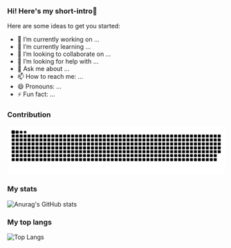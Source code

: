 ### Hi! Here's my short-intro👋
Here are some ideas to get you started:
- 🔭 I’m currently working on ...
- 🌱 I’m currently learning ...
- 👯 I’m looking to collaborate on ...
- 🤔 I’m looking for help with ...
- 💬 Ask me about ...
- 📫 How to reach me: ...
- 😄 Pronouns: ...
- ⚡ Fun fact: ...
### Contribution
![Contribution](https://raw.githubusercontent.com/Davon09/Davon09/main/assets/github-contribution-grid-snake.svg)
### My stats
<!--statistical card-->
<!-- <a href="https://github.com/Davon09">
  <img align="center" src="https://github-readme-stats.vercel.app/api?username=Davon09&show_icons=true&count_private=true&theme=buefy" />
</a> -->
<!--repository card-->
<!-- <a href="https://github.com/Davon09">
  <img align="center" src="https://github-readme-stats.vercel.app/api/top-langs/?username=Davon09&layout=compact" />
</a> -->

![Anurag's GitHub stats](https://github-readme-stats.vercel.app/api?username=Davon09&show_icons=true&count_private=true&theme=buefy)
### My top langs
![Top Langs](https://github-readme-stats.vercel.app/api/top-langs/?username=Davon09&layout=compact)

